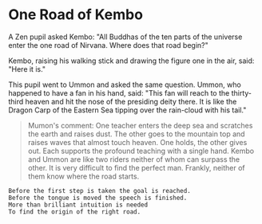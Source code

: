 # One Road of Kembo

A Zen pupil asked Kembo: "All Buddhas of the ten parts of the universe enter the one road of Nirvana. Where does that road begin?"

Kembo, raising his walking stick and drawing the figure one in the air, said: "Here it is."

This pupil went to Ummon and asked the same question. Ummon, who happened to have a fan in his hand, said: "This fan will reach to the thirty-third heaven and hit the nose of the presiding deity there. It is like the Dragon Carp of the Eastern Sea tipping over the rain-cloud with his tail."

> Mumon's comment: One teacher enters the deep sea and scratches the earth and raises dust. The other goes to the mountain top and raises waves that almost touch heaven. One holds, the other gives out. Each supports the profound teaching with a single hand. Kembo and Ummon are like two riders neither of whom can surpass the other. It is very difficult to find the perfect man. Frankly, neither of them know where the road starts.

```
Before the first step is taken the goal is reached.
Before the tongue is moved the speech is finished.
More than brilliant intuition is needed
To find the origin of the right road.
```
